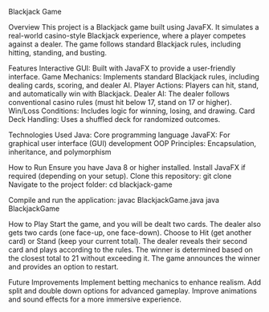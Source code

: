 Blackjack Game

Overview
This project is a Blackjack game built using JavaFX. It simulates a real-world casino-style Blackjack experience, where a player competes against a dealer. The game follows standard Blackjack rules, including hitting, standing, and busting.

Features
Interactive GUI: Built with JavaFX to provide a user-friendly interface.
Game Mechanics: Implements standard Blackjack rules, including dealing cards, scoring, and dealer AI.
Player Actions: Players can hit, stand, and automatically win with Blackjack.
Dealer AI: The dealer follows conventional casino rules (must hit below 17, stand on 17 or higher).
Win/Loss Conditions: Includes logic for winning, losing, and drawing.
Card Deck Handling: Uses a shuffled deck for randomized outcomes.

Technologies Used
Java: Core programming language
JavaFX: For graphical user interface (GUI) development
OOP Principles: Encapsulation, inheritance, and polymorphism

How to Run
Ensure you have Java 8 or higher installed.
Install JavaFX if required (depending on your setup).
Clone this repository: git clone <repository-url>
Navigate to the project folder: cd blackjack-game

Compile and run the application:
javac BlackjackGame.java
java BlackjackGame

How to Play
Start the game, and you will be dealt two cards.
The dealer also gets two cards (one face-up, one face-down).
Choose to Hit (get another card) or Stand (keep your current total).
The dealer reveals their second card and plays according to the rules.
The winner is determined based on the closest total to 21 without exceeding it.
The game announces the winner and provides an option to restart.

Future Improvements
Implement betting mechanics to enhance realism.
Add split and double down options for advanced gameplay.
Improve animations and sound effects for a more immersive experience.
